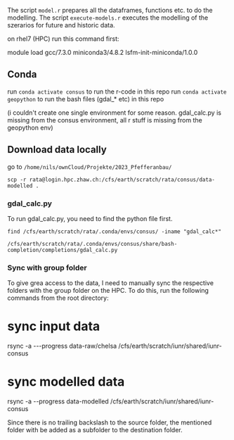 

The script `model.r` prepares all the dataframes, functions etc. to do the modelling.
The script `execute-models.r` executes the modelling of the szerarios for future
and historic data.


on rhel7 (HPC) run this command first:

module load gcc/7.3.0 miniconda3/4.8.2 lsfm-init-miniconda/1.0.0

## Conda


run `conda activate consus` to run the r-code in this repo
run `conda activate geopython` to run the bash files (gdal_* etc) in this repo

(i couldn't create one single environment for some reason. gdal_calc.py is missing from the consus environment, all r stuff is missing from the geopython env)


## Download data locally

go to `/home/nils/ownCloud/Projekte/2023_Pfefferanbau/`

```
scp -r rata@login.hpc.zhaw.ch:/cfs/earth/scratch/rata/consus/data-modelled .
```


### gdal_calc.py

To run gdal_calc.py, you need to find the python file first.

```
find /cfs/earth/scratch/rata/.conda/envs/consus/ -iname "gdal_calc*"

/cfs/earth/scratch/rata/.conda/envs/consus/share/bash-completion/completions/gdal_calc.py
```


### Sync with group folder

To give grea access to the data, I need to manually sync the respective folders with the group folder on the HPC. To do this, run the following commands from the root directory:

# sync input data
rsync -a ---progress data-raw/chelsa /cfs/earth/scratch/iunr/shared/iunr-consus

# sync modelled data
rsync -a --progress data-modelled /cfs/earth/scratch/iunr/shared/iunr-consus

Since there is no trailing backslash to the source folder, the mentioned folder with be added as a subfolder to the destination folder. 
